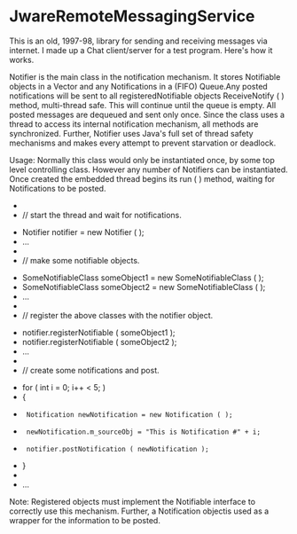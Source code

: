 JwareRemoteMessagingService
===========================
This is an old, 1997-98, library for sending and receiving messages via internet. I made up a Chat client/server for a test program.  Here's how it works. 

Notifier is the main class in the notification mechanism. It stores Notifiable objects in a Vector and any Notifications in a (FIFO) Queue.Any posted notifications will be sent to all registeredNotifiable objects ReceiveNotify ( ) method, multi-thread safe. This will continue until the queue is empty. All posted messages are dequeued and sent only once. Since the class uses a thread to access its internal notification mechanism, all methods are synchronized. Further, Notifier uses Java's full set of thread safety mechanisms and makes every attempt to prevent starvation or deadlock.

Usage: Normally this class would only be instantiated once, by some top level controlling class.  However any number of Notifiers can be instantiated.  Once created the embedded thread begins its run ( ) method, waiting for Notifications to be posted.

 *
 *	// start the thread and wait for notifications. <p>
 *	Notifier notifier = new Notifier ( );
 *	...
 *
 *	// make some notifiable objects. <p>
 *	SomeNotifiableClass	someObject1 = new SomeNotifiableClass ( );
 *	SomeNotifiableClass	someObject2 = new SomeNotifiableClass ( );
 *	...
 *
 *	// register the above classes with the notifier object. <p>
 *	notifier.registerNotifiable ( someObject1 );
 *	notifier.registerNotifiable ( someObject2 );
 *	...
 *
 *	// create some notifications and post.<p>
 *	for ( int i = 0;  i++ < 5;  )
 *	{
 *		Notification newNotification = new Notification ( );
 *		newNotification.m_sourceObj = "This is Notification #" + i;
 *		notifier.postNotification ( newNotification );
 *	}
 *	
 *	...


Note: Registered objects must implement the Notifiable interface to correctly use this mechanism. Further, a Notification objectis used as a wrapper for the information to be posted.
